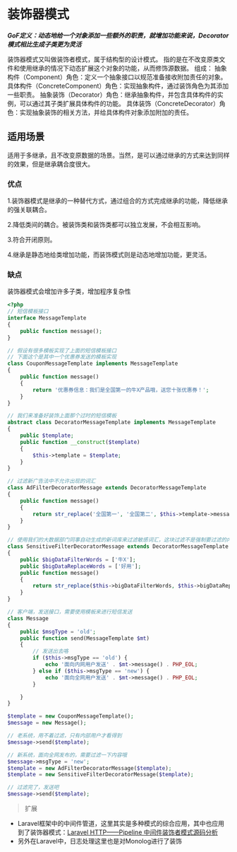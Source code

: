 # 装饰器模式

***GoF定义：动态地给一个对象添加一些额外的职责，就增加功能来说，Decorator模式相比生成子类更为灵活***

装饰器模式又叫做装饰者模式，属于结构型的设计模式。
指的是在不改变原类文件和使用继承的情况下动态扩展这个对象的功能，从而修饰源数据。
组成：
抽象构件（Component）角色：定义一个抽象接口以规范准备接收附加责任的对象。
具体构件（ConcreteComponent）角色：实现抽象构件，通过装饰角色为其添加一些职责。
抽象装饰（Decorator）角色：继承抽象构件，并包含具体构件的实例，可以通过其子类扩展具体构件的功能。
具体装饰（ConcreteDecorator）角色：实现抽象装饰的相关方法，并给具体构件对象添加附加的责任。

## 适用场景

适用于多继承，且不改变原数据的场景。当然，是可以通过继承的方式来达到同样的效果，但是继承耦合度很大。

### 优点

1.装饰器模式是继承的一种替代方式，通过组合的方式完成继承的功能，降低继承的强关联耦合。

2.降低类间的耦合。被装饰类和装饰类都可以独立发展，不会相互影响。

3.符合开闭原则。

4.继承是静态地给类增加功能，而装饰模式则是动态地增加功能，更灵活。

### 缺点

装饰器模式会增加许多子类，增加程序复杂性

```php
<?php
// 短信模板接口
interface MessageTemplate
{
    public function message();
}

// 假设有很多模板实现了上面的短信模板接口
// 下面这个是其中一个优惠券发送的模板实现
class CouponMessageTemplate implements MessageTemplate
{
    public function message()
    {
        return '优惠券信息：我们是全国第一的牛X产品哦，送您十张优惠券！';
    }
}

// 我们来准备好装饰上面那个过时的短信模板
abstract class DecoratorMessageTemplate implements MessageTemplate
{
    public $template;
    public function __construct($template)
    {
        $this->template = $template;
    }
}

// 过滤新广告法中不允许出现的词汇
class AdFilterDecoratorMessage extends DecoratorMessageTemplate
{
    public function message()
    {
        return str_replace('全国第一', '全国第二', $this->template->message());
    }
}

// 使用我们的大数据部门同事自动生成的新词库来过滤敏感词汇，这块过滤不是强制要过滤的内容，可选择使用
class SensitiveFilterDecoratorMessage extends DecoratorMessageTemplate
{
    public $bigDataFilterWords = ['牛X'];
    public $bigDataReplaceWords = ['好用'];
    public function message()
    {
        return str_replace($this->bigDataFilterWords, $this->bigDataReplaceWords, $this->template->message());
    }
}

// 客户端，发送接口，需要使用模板来进行短信发送
class Message
{
    public $msgType = 'old';
    public function send(MessageTemplate $mt)
    {
        // 发送出去咯
        if ($this->msgType == 'old') {
            echo '面向内网用户发送' . $mt->message() . PHP_EOL;
        } else if ($this->msgType == 'new') {
            echo '面向全网用户发送' . $mt->message() . PHP_EOL;
        }

    }
}

$template = new CouponMessageTemplate();
$message = new Message();

// 老系统，用不着过滤，只有内部用户才看得到
$message->send($template);

// 新系统，面向全网发布的，需要过滤一下内容哦
$message->msgType = 'new';
$template = new AdFilterDecoratorMessage($template);
$template = new SensitiveFilterDecoratorMessage($template);

// 过滤完了，发送吧
$message->send($template);
```

> 扩展

- Laravel框架中的中间件管道，这里其实是多种模式的综合应用，其中也应用到了装饰器模式：[Laravel HTTP——Pipeline 中间件装饰者模式源码分析](https://learnku.com/articles/5414/analysis-of-source-code-for-laravel-http-pipeline-middleware-decorator)
- 另外在Laravel中，日志处理这里也是对Monolog进行了装饰
